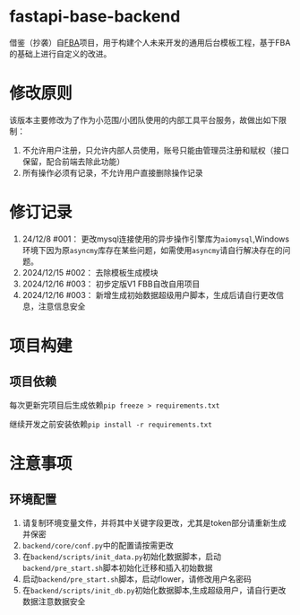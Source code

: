 # fastapi-base-backend
借鉴（抄袭）自[FBA](https://github.com/fastapi-practices/fastapi_best_architecture)项目，用于构建个人未来开发的通用后台模板工程，基于FBA的基础上进行自定义的改进。

# 修改原则
该版本主要修改为了作为小范围/小团队使用的内部工具平台服务，故做出如下限制：
1. 不允许用户注册，只允许内部人员使用，账号只能由管理员注册和赋权（接口保留，配合前端去除此功能）
2. 所有操作必须有记录，不允许用户直接删除操作记录

# 修订记录
1. 24/12/8 #001： 更改mysql连接使用的异步操作引擎库为`aiomysql`,Windows环境下因为原`asyncmy`库存在某些问题，如需使用`asyncmy`请自行解决存在的问题。
2. 2024/12/15 #002： 去除模板生成模块
3. 2024/12/16 #003： 初步定版V1 FBB自改自用项目
4. 2024/12/16 #003： 新增生成初始数据超级用户脚本，生成后请自行更改信息，注意信息安全

# 项目构建
## 项目依赖
每次更新完项目后生成依赖`pip freeze > requirements.txt`

继续开发之前安装依赖`pip install -r requirements.txt`

# 注意事项
## 环境配置
1. 请复制环境变量文件，并将其中关键字段更改，尤其是token部分请重新生成并保密
2. `backend/core/conf.py`中的配置请按需更改
3. 在`backend/scripts/init_data.py`初始化数据脚本，启动`backend/pre_start.sh`脚本初始化迁移和插入初始数据
4. 启动`backend/pre_start.sh`脚本，启动flower，请修改用户名密码
5. 在`backend/scripts/init_db.py`初始化数据脚本,生成超级用户，请自行更改数据注意数据安全